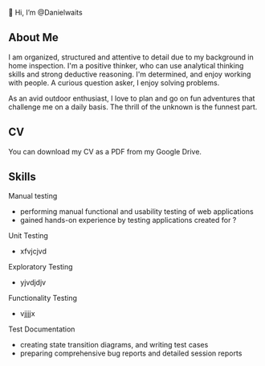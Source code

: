 👋 Hi, I’m @Danielwaits



## About Me
I am organized, structured and attentive to detail due to my background in home inspection. I'm a positive thinker, who can use analytical thinking skills and strong deductive reasoning. I'm determined, and enjoy working with people. A curious question asker, I enjoy solving problems.

As an avid outdoor enthusiast, I love to plan and go on fun adventures that challenge me on a daily basis. The thrill of the unknown is the funnest part.


## CV
You can download my CV as a PDF from my Google Drive.

## Skills
Manual testing
- performing manual functional and usability testing of web applications
- gained hands-on experience by testing applications created for ?
  
Unit Testing
- xfvjcjvd

Exploratory Testing
- yjvdjdjv

Functionality Testing
- vjjjjx

Test Documentation
- creating state transition diagrams, and writing test cases
- preparing comprehensive bug reports and detailed session reports



